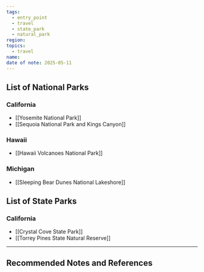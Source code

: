 ```yaml
---
tags:
  - entry_point
  - travel
  - state_park
  - natural_park
region: 
topics:
  - travel
name: 
date of note: 2025-05-11
---
```


## List of National Parks

### California

- [[Yosemite National Park]]
- [[Sequoia National Park and Kings Canyon]]

### Hawaii

- [[Hawaii Volcanoes National Park]]

### Michigan

- [[Sleeping Bear Dunes National Lakeshore]]



## List of State Parks

### California

- [[Crystal Cove State Park]]
- [[Torrey Pines State Natural Reserve]]






-----------
##  Recommended Notes and References

